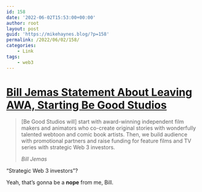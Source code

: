 ```yaml
---
id: 158
date: '2022-06-02T15:53:00+00:00'
author: root
layout: post
guid: 'https://mikehaynes.blog/?p=158'
permalink: /2022/06/02/158/
categories:
    - Link
tags:
    - web3
---
```


# [Bill Jemas Statement About Leaving AWA, Starting Be Good Studios](https://bleedingcool.com/comics/bill-jemas-statement-about-leaving-awa-starting-be-good-studios/)

> \[Be Good Studios will\] start with award-winning independent film makers and animators who co-create original stories with wonderfully talented webtoon and comic book artists. Then, we build audience with promotional partners and raise funding for feature films and TV series with strategic Web 3 investors.
> 
> <cite>Bill Jemas</cite>

“Strategic Web 3 investors”?

Yeah, that’s gonna be a **nope** from me, Bill.